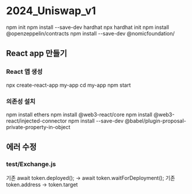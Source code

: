 # 2024_Uniswap_v1

npm init
npm install --save-dev hardhat
npx hardhat init
npm install @openzeppelin/contracts
npm install --save-dev @nomicfoundation/

## React app 만들기
### React 앱 생성
npx create-react-app my-app
cd my-app
npm start
### 의존성 설치
npm install ethers
npm install @web3-react/core
npm install @web3-react/injected-connector
npm install --save-dev @babel/plugin-proposal-private-property-in-object


## 에러 수정

### test/Exchange.js
기존 await token.deployed(); -> await token.waitForDeployment();
기존 token.address -> token.target